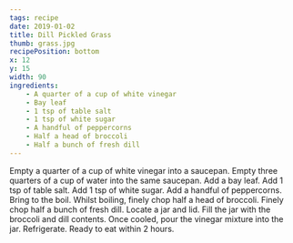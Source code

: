 ```yaml
---
tags: recipe
date: 2019-01-02
title: Dill Pickled Grass
thumb: grass.jpg
recipePosition: bottom
x: 12
y: 15
width: 90
ingredients:
    - A quarter of a cup of white vinegar
    - Bay leaf
    - 1 tsp of table salt
    - 1 tsp of white sugar
    - A handful of peppercorns
    - Half a head of broccoli
    - Half a bunch of fresh dill
---
```


Empty a quarter of a cup of white vinegar into a saucepan.
Empty three quarters of a cup of water into the same saucepan.
Add a bay leaf.
Add 1 tsp of table salt.
Add 1 tsp of white sugar.
Add a handful of peppercorns.
Bring to the boil.
Whilst boiling, finely chop half a head of broccoli.
Finely chop half a bunch of fresh dill.
Locate a jar and lid.
Fill the jar with the broccoli and dill contents.
Once cooled, pour the vinegar mixture into the jar.
Refrigerate.
Ready to eat within 2 hours.